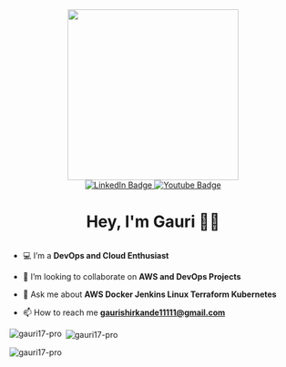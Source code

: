 
<div id="header" align="center">
  <img src="https://mir-s3-cdn-cf.behance.net/project_modules/disp/601014116770475.6068beff4640a.gif" width="300"/>
</div>
<div id="badges" align="center">
  <a href="https://www.linkedin.com/in/gauri-shirkande/">
    <img src="https://img.shields.io/badge/LinkedIn-blue?style=for-the-badge&logo=linkedin&logoColor=white" alt="LinkedIn Badge"/>
  </a>
  <a href="https://www.youtube.com/@codewithgauri">
    <img src="https://img.shields.io/badge/YouTube-red?style=for-the-badge&logo=youtube&logoColor=white" alt="Youtube Badge"/>
  </a>
</div>


<h1 align="center">Hey, I'm Gauri 👩‍💻</h1>

<p> <img src="https://komarev.com/ghpvc/?username=gauri17-pro&style=flat-square&color=blue" alt=""/> </p>

- 💻 I’m a **DevOps and Cloud Enthusiast**

- 🤩 I’m looking to collaborate on **AWS and DevOps Projects**

- 💬 Ask me about **AWS Docker Jenkins Linux Terraform Kubernetes**

- 📫 How to reach me **gaurishirkande11111@gmail.com**

<p><img align="left" src="https://github-readme-stats.vercel.app/api/top-langs?username=gauri17-pro&show_icons=true&locale=en&layout=compact" alt="gauri17-pro" /></p>

<p>&nbsp;<img align="center" src="https://github-readme-stats.vercel.app/api?username=gauri17-pro&show_icons=true&locale=en" alt="gauri17-pro" /></p>

<p><img align="center" src="https://github-readme-streak-stats.herokuapp.com/?user=gauri17-pro&" alt="gauri17-pro" /></p>
